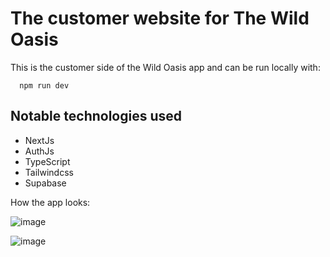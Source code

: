 # The customer website for The Wild Oasis

This is the customer side of the Wild Oasis app and can be run locally with:

```
  npm run dev
```

## Notable technologies used
- NextJs
- AuthJs
- TypeScript
- Tailwindcss
- Supabase

How the app looks:

![image](https://github.com/user-attachments/assets/f40eda94-9fb6-42ed-affc-ae624ecd23d2)


![image](https://github.com/user-attachments/assets/430c2c32-d8e9-4315-8421-058c0d071b01)
